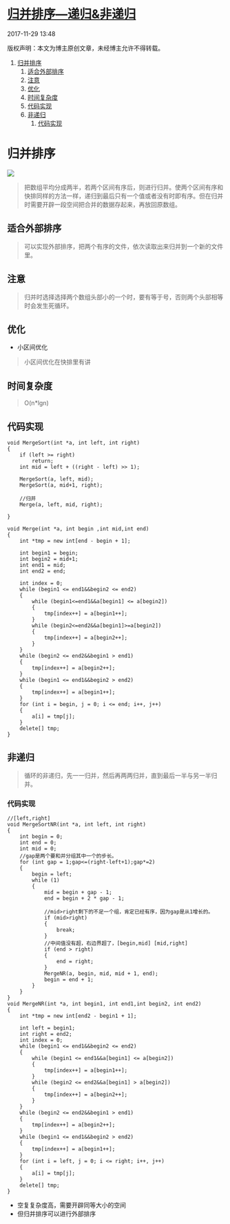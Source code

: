 # [归并排序—递归&非递归][0]

 2017-11-29 13:48 


版权声明：本文为博主原创文章，未经博主允许不得转载。


1. [归并排序][8]
    1. [适合外部排序][9]
    1. [注意][10]
    1. [优化][11]
    1. [时间复杂度][12]
    1. [代码实现][13]
    1. [非递归][14]
        1. [代码实现][15]

# 归并排序

![][16]

> 把数组平均分成两半，若两个区间有序后，则进行归并。使两个区间有序和快排同样的方法一样，递归到最后只有一个值或者没有时即有序。但在归并时需要开辟一段空间把合并的数据存起来，再放回原数组。

## 适合外部排序

> 可以实现外部排序，把两个有序的文件，依次读取出来归并到一个新的文件里。

## 注意

> 归并时选择选择两个数组头部小的一个时，要有等于号，否则两个头部相等时会发生死循环。

## 优化

* 小区间优化
> 小区间优化在快排里有讲

## 时间复杂度

> O(n*lgn)

## 代码实现

    void MergeSort(int *a, int left, int right)
    {
        if (left >= right)
            return;
        int mid = left + ((right - left) >> 1);
    
        MergeSort(a, left, mid);
        MergeSort(a, mid+1, right);
    
        //归并
        Merge(a, left, mid, right);
    
    }
    
    void Merge(int *a, int begin ,int mid,int end)
    {
        int *tmp = new int[end - begin + 1];
    
        int begin1 = begin;
        int begin2 = mid+1;
        int end1 = mid;
        int end2 = end;
    
        int index = 0;
        while (begin1 <= end1&&begin2 <= end2)
        {
            while (begin1<=end1&&a[begin1] <= a[begin2])
            {
                tmp[index++] = a[begin1++];
            }
            while (begin2<=end2&&a[begin1]>=a[begin2])
            {
                tmp[index++] = a[begin2++];
            }
        }
        while (begin2 <= end2&&begin1 > end1)
        {
            tmp[index++] = a[begin2++];
        }
        while (begin1 <= end1&&begin2 > end2)
        {
            tmp[index++] = a[begin1++];
        }
        for (int i = begin, j = 0; i <= end; i++, j++)
        {
            a[i] = tmp[j];
        }
        delete[] tmp;
    }

## 非递归

> 循环的非递归，先一一归并，然后再两两归并，直到最后一半与另一半归并。

### 代码实现

    //[left,right]
    void MergeSortNR(int *a, int left, int right)
    {
        int begin = 0;
        int end = 0;
        int mid = 0;
        //gap是两个要和并分组其中一个的步长。
        for (int gap = 1;gap<=(right-left+1);gap*=2)
        {
            begin = left;
            while (1)
            {
                mid = begin + gap - 1;
                end = begin + 2 * gap - 1;
    
                //mid>right剩下的不足一个组，肯定已经有序，因为gap是从1增长的。
                if (mid>right)
                {
                    break;
                }
                //中间值没有超，右边界超了，[begin,mid] [mid,right]
                if (end > right)
                {
                    end = right;
                }
                MergeNR(a, begin, mid, mid + 1, end);
                begin = end + 1;
            }
        }
    }
    void MergeNR(int *a, int begin1, int end1,int begin2, int end2)
    {
        int *tmp = new int[end2 - begin1 + 1];
    
        int left = begin1;
        int right = end2;
        int index = 0;
        while (begin1 <= end1&&begin2 <= end2)
        {
            while (begin1 <= end1&&a[begin1] <= a[begin2])
            {
                tmp[index++] = a[begin1++];
            }
            while (begin2 <= end2&&a[begin1] > a[begin2])
            {
                tmp[index++] = a[begin2++];
            }
        }
        while (begin2 <= end2&&begin1 > end1)
        {
            tmp[index++] = a[begin2++];
        }
        while (begin1 <= end1&&begin2 > end2)
        {
            tmp[index++] = a[begin1++];
        }
        for (int i = left, j = 0; i <= right; i++, j++)
        {
            a[i] = tmp[j];
        }
        delete[] tmp;
    }

* 空复复杂度高，需要开辟同等大小的空间
* 但归并排序可以进行外部排序

[0]: /dream_1996/article/details/78664466

[8]: #t0
[9]: #t1
[10]: #t2
[11]: #t3
[12]: #t4
[13]: #t5
[14]: #t6
[15]: #t7
[16]: ../img/20171129134753372.png